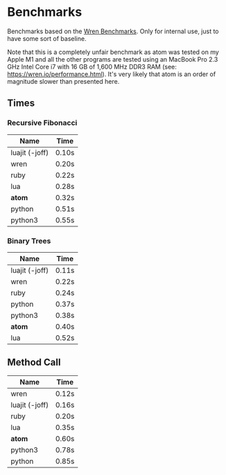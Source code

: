 # Benchmarks

Benchmarks based on the [Wren Benchmarks](https://github.com/wren-lang/wren/tree/main/test/benchmark). Only for internal
use, just to have some sort of baseline.

Note that this is a completely unfair benchmark as atom was tested on my Apple M1 and all the other programs are tested
using an MacBook Pro 2.3 GHz Intel Core i7 with 16 GB of 1,600 MHz DDR3 RAM (see: https://wren.io/performance.html).
It's very likely that atom is an order of magnitude slower than presented here.

## Times

### Recursive Fibonacci

| Name           | Time  |
|----------------|-------|
| luajit (-joff) | 0.10s |
| wren           | 0.20s |
| ruby           | 0.22s |
| lua            | 0.28s |
| **atom**       | 0.32s |
| python         | 0.51s |
| python3        | 0.55s |

### Binary Trees

| Name           | Time  |
|----------------|-------|
| luajit (-joff) | 0.11s |
| wren           | 0.22s |
| ruby           | 0.24s |
| python         | 0.37s |
| python3        | 0.38s |
| **atom**       | 0.40s |
| lua            | 0.52s |

## Method Call

| Name           | Time  |
|----------------|-------|
| wren           | 0.12s |
| luajit (-joff) | 0.16s |
| ruby           | 0.20s |
| lua            | 0.35s |
| **atom**       | 0.60s |
| python3        | 0.78s |
| python         | 0.85s |
